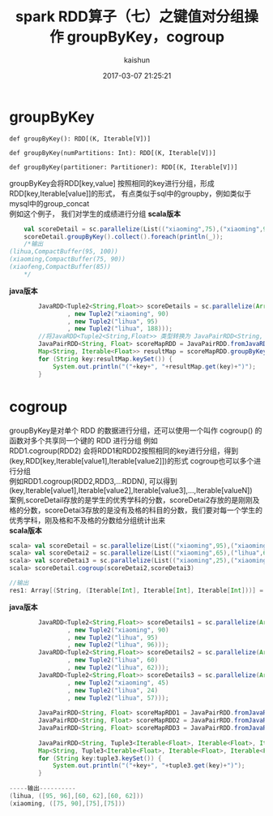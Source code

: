 ﻿---
title: spark RDD算子（七）之键值对分组操作 groupByKey，cogroup
date: 2017-03-07 21:25:21
tags: [spark]
categories: [大数据,spark]
author: kaishun
id: 41
permalink: spark-rdd-7
---

# **groupByKey**
```
def groupByKey(): RDD[(K, Iterable[V])]

def groupByKey(numPartitions: Int): RDD[(K, Iterable[V])]

def groupByKey(partitioner: Partitioner): RDD[(K, Iterable[V])]
```
groupByKey会将RDD[key,value] 按照相同的key进行分组，形成RDD[key,Iterable[value]]的形式， 有点类似于sql中的groupby，例如类似于mysql中的group_concat  
例如这个例子， 我们对学生的成绩进行分组
**scala版本**
```scala
    val scoreDetail = sc.parallelize(List(("xiaoming",75),("xiaoming",90),("lihua",95),("lihua",100),("xiaofeng",85)))
    scoreDetail.groupByKey().collect().foreach(println(_));
    /*输出
(lihua,CompactBuffer(95, 100))
(xiaoming,CompactBuffer(75, 90))
(xiaofeng,CompactBuffer(85))
    */
```
**java版本**
```java
        JavaRDD<Tuple2<String,Float>> scoreDetails = sc.parallelize(Arrays.asList(new Tuple2("xiaoming", 75)
                , new Tuple2("xiaoming", 90)
                , new Tuple2("lihua", 95)
                , new Tuple2("lihua", 188)));
        //将JavaRDD<Tuple2<String,Float>> 类型转换为 JavaPairRDD<String, Float>
        JavaPairRDD<String, Float> scoreMapRDD = JavaPairRDD.fromJavaRDD(scoreDetails);
        Map<String, Iterable<Float>> resultMap = scoreMapRDD.groupByKey().collectAsMap();
        for (String key:resultMap.keySet()) {
            System.out.println("("+key+", "+resultMap.get(key)+")");
        }
```

# **cogroup**
groupByKey是对单个 RDD 的数据进行分组，还可以使用一个叫作 cogroup() 的函数对多个共享同一个键的 RDD 进行分组
例如  
RDD1.cogroup(RDD2) 会将RDD1和RDD2按照相同的key进行分组，得到(key,RDD[key,Iterable[value1],Iterable[value2]])的形式
cogroup也可以多个进行分组  
例如RDD1.cogroup(RDD2,RDD3,...RDDN), 可以得到(key,Iterable[value1],Iterable[value2],Iterable[value3],...,Iterable[valueN])  
案例,scoreDetail存放的是学生的优秀学科的分数，scoreDetai2存放的是刚刚及格的分数，scoreDetai3存放的是没有及格的科目的分数，我们要对每一个学生的优秀学科，刚及格和不及格的分数给分组统计出来     
**scala版本**
```scala
scala> val scoreDetail = sc.parallelize(List(("xiaoming",95),("xiaoming",90),("lihua",95),("lihua",98),("xiaofeng",97)))
scala> val scoreDetai2 = sc.parallelize(List(("xiaoming",65),("lihua",63),("lihua",62),("xiaofeng",67)))
scala> val scoreDetai3 = sc.parallelize(List(("xiaoming",25),("xiaoming",15),("lihua",35),("lihua",28),("xiaofeng",36)))
scala> scoreDetail.cogroup(scoreDetai2,scoreDetai3)

//输出
res1: Array[(String, (Iterable[Int], Iterable[Int], Iterable[Int]))] = Array((xiaoming,(CompactBuffer(95, 90),CompactBuffer(65),CompactBuffer(25, 15))), (lihua,(CompactBuffer(95, 98),CompactBuffer(63, 62),CompactBuffer(35, 28))), (xiaofeng,(CompactBuffer(97),CompactBuffer(67),CompactBuffer(36))))

```  
**java版本**  
```java
        JavaRDD<Tuple2<String,Float>> scoreDetails1 = sc.parallelize(Arrays.asList(new Tuple2("xiaoming", 75)
                , new Tuple2("xiaoming", 90)
                , new Tuple2("lihua", 95)
                , new Tuple2("lihua", 96)));
        JavaRDD<Tuple2<String,Float>> scoreDetails2 = sc.parallelize(Arrays.asList(new Tuple2("xiaoming", 75)
                , new Tuple2("lihua", 60)
                , new Tuple2("lihua", 62)));
        JavaRDD<Tuple2<String,Float>> scoreDetails3 = sc.parallelize(Arrays.asList(new Tuple2("xiaoming", 75)
                , new Tuple2("xiaoming", 45)
                , new Tuple2("lihua", 24)
                , new Tuple2("lihua", 57)));
        
        JavaPairRDD<String, Float> scoreMapRDD1 = JavaPairRDD.fromJavaRDD(scoreDetails1);
        JavaPairRDD<String, Float> scoreMapRDD2 = JavaPairRDD.fromJavaRDD(scoreDetails2);
        JavaPairRDD<String, Float> scoreMapRDD3 = JavaPairRDD.fromJavaRDD(scoreDetails2);
        
        JavaPairRDD<String, Tuple3<Iterable<Float>, Iterable<Float>, Iterable<Float>>> cogroupRDD = (JavaPairRDD<String, Tuple3<Iterable<Float>, Iterable<Float>, Iterable<Float>>>) scoreMapRDD1.cogroup(scoreMapRDD2, scoreMapRDD3);
        Map<String, Tuple3<Iterable<Float>, Iterable<Float>, Iterable<Float>>> tuple3 = cogroupRDD.collectAsMap();
        for (String key:tuple3.keySet()) {
            System.out.println("("+key+", "+tuple3.get(key)+")");
        }
        
-----输出----------
(lihua, ([95, 96],[60, 62],[60, 62]))
(xiaoming, ([75, 90],[75],[75]))

```